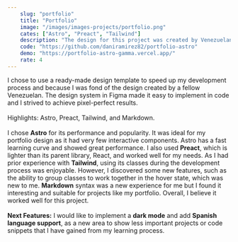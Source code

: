 ```yaml
---
    slug: "portfolio"
    title: "Portfolio"
    image: "/images/images-projects/portfolio.png"
    cates: ["Astro", "Preact", "Tailwind"]
    description: "The design for this project was created by Venezuelan developer Freddy Montes using Figma. I really liked the style, so I adopted the design and developed it using Astro, incorporating some components from Preact for improved performance"
    code: "https://github.com/daniramirez82/portfolio-astro"
    demo: "https://portfolio-astro-gamma.vercel.app/"
    rate: 4
---
```


I chose to use a ready-made design template to speed up my development process and because I was fond of the design created by a fellow Venezuelan. The design system in Figma made it easy to implement in code and I strived to achieve pixel-perfect results.
<br/>
<br/>
Highlights: Astro, Preact, Tailwind, and Markdown.<br/><br/>
I chose **Astro** for its performance and popularity. It was ideal for my portfolio design as it had very few interactive components. Astro has a fast learning curve and showed great performance. I also used **Preact**, which is lighter than its parent library, React, and worked well for my needs. As I had prior experience with **Tailwind**, using its classes during the development process was enjoyable. However, I discovered some new features, such as the ability to group classes to work together in the hover state, which was new to me. **Markdown** syntax was a new experience for me but I found it interesting and suitable for projects like my portfolio. Overall, I believe it worked well for this project.
<br/><br/>
**Next Features:** I would like to implement a **dark mode** and add **Spanish language support**, as a new area to show less important projects or code snippets that I have gained from my learning process.
